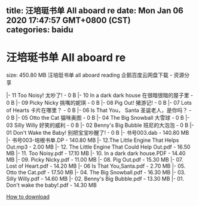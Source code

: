 
title: 汪培珽书单 All aboard re
date: Mon Jan 06 2020 17:47:57 GMT+0800 (CST)    
categories: baidu
---

# 汪培珽书单 All aboard re
size: 450.80 MB
 汪培珽书单 all aboard reading 企鹅百度云网盘下载 - 资源分享
 
|- 11 Too Noisy! 太吵了! - 0 B
|- 10 In a dark dark house 在很暗很暗的屋子里 - 0 B
|- 09 Picky Nicky 挑嘴的妮琪 - 0 B
|- 08 Pig Out! 猪游记! - 0 B
|- 07 Lots of Hearts 卡片在哪里？ - 0 B
|- 06 Is That You， Santa  圣诞老人，是你吗？ - 0 B
|- 05 Otto the Cat 猫咪奥图 - 0 B
|- 04 The Big Snowball 大雪球 - 0 B
|- 03 Silly Willy 好笑的威利 - 0 B
|- 02 Benny's Big Bubble 班尼的大泡泡 - 0 B
|- 01 Don't Wake the Baby! 别把宝宝吵醒了! - 0 B
|- 书号003.dab - 140.80 MB
|- 书号003-培根书单.DP - 140.80 MB
|- 12.The Little Engine That Helps Out.mp3 - 2.00 MB
|- 12. The Little Engine That Could Help Out.pdf - 16.50 MB
|- 11. Too Noisy.pdf - 17.10 MB
|- 10. In a dark dark house.PDF - 14.40 MB
|- 09. Picky Nicky.pdf - 11.00 MB
|- 08. Pig Out.pdf - 15.30 MB
|- 07. Lost of Heart.pdf - 14.20 MB
|- 06 Is That You,Santa.pdf - 2.70 MB
|- 05. Otto the Cat.pdf - 17.50 MB
|- 04. The Big Snowball.pdf - 16.30 MB
|- 03. Silly Willy.pdf - 14.60 MB
|- 02. Benny's Big Bubble.pdf - 13.30 MB
|- 01. Don't wake the baby!.pdf - 14.30 MB

[How to download](https://bpcam.bemobtrk.com/go/2ceec3aa-1ca2-46d6-b9ff-aaa5c184517c?jno=4309)